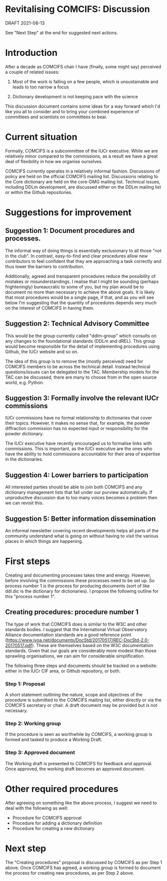 # Revitalising COMCIFS: Discussion

DRAFT 2021-08-13

See "Next Step" at the end for suggested next actions.

# Introduction

After a decade as COMCIFS chair I have (finally, some might say)
perceived a couple of related issues:

1. Most of the work is falling on a few people, which is unsustainable
and leads to too narrow a focus

2. Dictionary development is not keeping pace with the science

This discussion document contains some ideas for a way forward which
I'd like you all to consider and to bring your combined experience of
committees and scientists on committees to bear.

# Current situation

Formally, COMCIFS is a subcommittee of the IUCr executive. While we
are relatively minor compared to the commissions, as a result we have
a great deal of flexibility in how we organise ourselves.

COMCIFS currently operates in a relatively informal fashion. Discussions
of policy are held on the official COMCIFS mailing list. Discussions
relating to the Core dictionary are held on the core-DMG mailing list.
Technical issues, including DDLm development, are discussed either on
the DDLm mailing list or within the Github repositories.

# Suggestions for improvement

## Suggestion 1: Document procedures and processes.

The informal way of doing things is essentially exclusionary to all
those "not in the club". In contrast, easy-to-find and clear
procedures allow new contributors to feel confident that they are
approaching a task correctly and thus lower the barriers to
contribution.

Additionally, agreed and transparent procedures reduce the possibility
of mistakes or misunderstandings. I realise that I might be sounding
(perhaps frighteningly) bureaucratic to some of you, but my plan would
be to document no more than necessary to achieve the above goals. It
is likely that most procedures would be a single page, if that, and as
you will see below I'm suggesting that the quantity of procedures
depends very much on the interest of COMCIFS in having them.

## Suggestion 2: Technical Advisory Committee

This would be the group currently called "ddlm-group" which consults
on any changes to the foundational standards (DDLm and dREL). This
group would become responsible for the detail of implementing
procedures using Github, the IUCr website and so on. 

The idea of this group is to remove the (mostly perceived) need for
COMCIFS members to be across the technical detail. Instead technical
questions/issues can be delegated to the TAC. Membership models for
the TAC can be discussed, there are many to choose from in the open
source world, e.g. Python.

## Suggestion 3: Formally involve the relevant IUCr commissions

IUCr commissions have no formal relationship to dictionaries that
cover their topics. However, it makes no sense that, for example, the
powder diffraction commission has no expected input or responsibility
for the powder dictionary.

The IUCr executive have recently encouraged us to formalise links with
commissions. This is important, as the IUCr executive are the ones who
have the ability to hold commissions accountable for their area of
expertise in the dictionaries.

## Suggestion 4: Lower barriers to participation

All interested parties should be able to join both COMCIFS and any
dictionary management lists that fall under our purview
automatically. If unproductive discussion due to too many voices
becomes a problem then we can revisit this.

## Suggestion 5: Better information dissemination

An informal newsletter covering recent developments helps all parts
of the community understand what is going on without having to visit
the various places in which things are happening.

# First steps

Creating and documenting processes takes time and energy. However,
before involving the commissions these processes need to be set up. So
process number 1 is the process for producing documents (sort of like
ddl.dic is the dictionary for dictionaries). I propose the following
outline for this "process number 1".

## Creating procedures: procedure number 1

The type of work that COMCIFS does is similar to the W3C and other
standards bodies. I suggest that the International Virtual Observatory
Alliance documentation standards are a good reference point
(https://www.ivoa.net/documents/DocStd/20170517/REC-DocStd-2.0-20170517.pdf).
These are themselves based on the W3C documentation standards. Given
that our goals are considerably more modest than those sprawling
organisations, we can aim for considerable simplification.

The following three steps and documents should be tracked on a
website: either in the IUCr CIF area, or Github repository, or both.

### Step 1: Proposal

A short statement outlining the nature, scope and objectives of the
procedure is submitted to the COMCIFS mailing list, either directly or
via the COMCIFS secretary or chair. A draft document may be provided
but is not necessary.

### Step 2: Working group

If the procedure is seen as worthwhile by COMCIFS, a working group is
formed and tasked to produce a Working Draft.

### Step 3: Approved document

The Working draft is presented to COMCIFS for feedback and approval.
Once approved, the working draft becomes an approved document.

# Other required procedures

After agreeing on something like the above process, I suggest we need
to deal with the following as well:

- Procedure for COMCIFS approval
- Procedure for adding a dictionary definition
- Procedure for creating a new dictionary

# Next step

The "Creating procedures" proposal is discussed by COMCIFS as per Step
1 above. Once COMCIFS has agreed, a working group is formed to
document the process for creating new procedures, as per Step 2 above.



